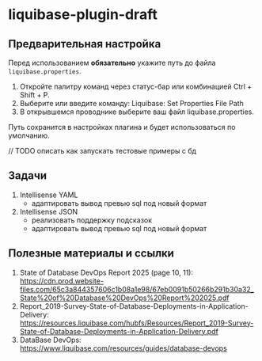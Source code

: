 # liquibase-plugin-draft  

## Предварительная настройка
Перед использованием **обязательно** укажите путь до файла `liquibase.properties`.
1. Откройте палитру команд через статус-бар или комбинацией Ctrl + Shift + P.
2. Выберите или введите команду:
Liquibase: Set Properties File Path
3. В открывшемся проводнике выберите ваш файл liquibase.properties.

Путь сохранится в настройках плагина и будет использоваться по умолчанию.

// TODO описать как запускать тестовые примеры с бд

## Задачи
1. Intellisense YAML
   - адаптировать вывод превью sql под новый формат
3. Intellisense JSON
   - реализовать поддержку подсказок
   - адаптировать вывод превью sql под новый формат
     
## Полезные материалы и ссылки
1. State of Database DevOps Report 2025 (page 10, 11): https://cdn.prod.website-files.com/65c3a844357606c1b08a1e98/67eb0091b50266b291b30a32_State%20of%20Database%20DevOps%20Report%202025.pdf
2. Report_2019-Survey-State-of-Database-Deployments-in-Application-Delivery: https://resources.liquibase.com/hubfs/Resources/Report_2019-Survey-State-of-Database-Deployments-in-Application-Delivery.pdf
3. DataBase DevOps: https://www.liquibase.com/resources/guides/database-devops


